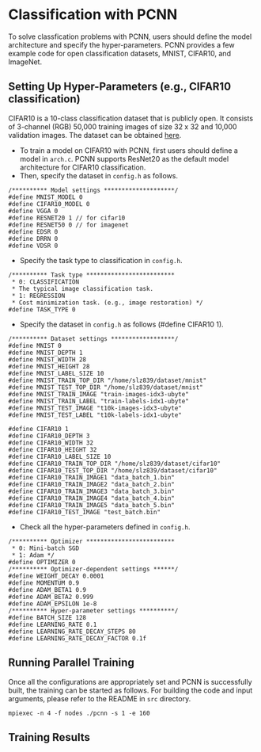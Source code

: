 # Classification with PCNN
To solve classfication problems with PCNN, users should define the model architecture and specify the hyper-parameters.
PCNN provides a few example code for open classification datasets, MNIST, CIFAR10, and ImageNet. 

## Setting Up Hyper-Parameters (e.g., CIFAR10 classification)
CIFAR10 is a 10-class classification dataset that is publicly open.
It consists of 3-channel (RGB) 50,000 training images of size 32 x 32 and 10,000 validation images.
The dataset can be obtained [here](https://www.cs.toronto.edu/~kriz/cifar.html).

* To train a model on CIFAR10 with PCNN, first users should define a model in `arch.c`. PCNN supports ResNet20 as the default model architecture for CIFAR10 classification.
* Then, specify the dataset in `config.h` as follows.
```
/********** Model settings ********************/
#define MNIST_MODEL 0
#define CIFAR10_MODEL 0
#define VGGA 0
#define RESNET20 1 // for cifar10
#define RESNET50 0 // for imagenet
#define EDSR 0
#define DRRN 0
#define VDSR 0
```

* Specify the task type to classification in `config.h`.
```
/********** Task type *************************
 * 0: CLASSIFICATION
 * The typical image classification task.
 * 1: REGRESSION
 * Cost minimization task. (e.g., image restoration) */
#define TASK_TYPE 0
```

* Specify the dataset in `config.h` as follows (#define CIFAR10 1).
```
/********** Dataset settings ******************/
#define MNIST 0
#define MNIST_DEPTH 1
#define MNIST_WIDTH 28
#define MNIST_HEIGHT 28
#define MNIST_LABEL_SIZE 10
#define MNIST_TRAIN_TOP_DIR "/home/slz839/dataset/mnist"
#define MNIST_TEST_TOP_DIR "/home/slz839/dataset/mnist"
#define MNIST_TRAIN_IMAGE "train-images-idx3-ubyte"
#define MNIST_TRAIN_LABEL "train-labels-idx1-ubyte"
#define MNIST_TEST_IMAGE "t10k-images-idx3-ubyte"
#define MNIST_TEST_LABEL "t10k-labels-idx1-ubyte"

#define CIFAR10 1
#define CIFAR10_DEPTH 3
#define CIFAR10_WIDTH 32
#define CIFAR10_HEIGHT 32
#define CIFAR10_LABEL_SIZE 10
#define CIFAR10_TRAIN_TOP_DIR "/home/slz839/dataset/cifar10"
#define CIFAR10_TEST_TOP_DIR "/home/slz839/dataset/cifar10"
#define CIFAR10_TRAIN_IMAGE1 "data_batch_1.bin"
#define CIFAR10_TRAIN_IMAGE2 "data_batch_2.bin"
#define CIFAR10_TRAIN_IMAGE3 "data_batch_3.bin"
#define CIFAR10_TRAIN_IMAGE4 "data_batch_4.bin"
#define CIFAR10_TRAIN_IMAGE5 "data_batch_5.bin"
#define CIFAR10_TEST_IMAGE "test_batch.bin"
```

* Check all the hyper-parameters defined in `config.h`.
```
/********** Optimizer *************************
 * 0: Mini-batch SGD
 * 1: Adam */
#define OPTIMIZER 0
/********** Optimizer-dependent settings ******/
#define WEIGHT_DECAY 0.0001
#define MOMENTUM 0.9
#define ADAM_BETA1 0.9
#define ADAM_BETA2 0.999
#define ADAM_EPSILON 1e-8
/********** Hyper-parameter settings **********/
#define BATCH_SIZE 128
#define LEARNING_RATE 0.1
#define LEARNING_RATE_DECAY_STEPS 80
#define LEARNING_RATE_DECAY_FACTOR 0.1f
```

## Running Parallel Training
Once all the configurations are appropriately set and PCNN is successfully built, the training can be started as follows.
For building the code and input arguments, please refer to the README in `src` directory.
```
mpiexec -n 4 -f nodes ./pcnn -s 1 -e 160
```

## Training Results
